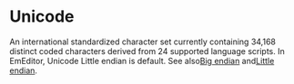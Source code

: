 # Unicode

An international standardized character set currently containing 34,168 distinct
coded characters derived from 24 supported language scripts. In EmEditor,
Unicode Little endian is default. See also[Big endian](bigendian) and[Little endian](littleendian).
